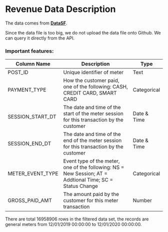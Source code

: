 # Revenue Data Description

The data comes from [__DataSF__](https://data.sfgov.org/Transportation/SFMTA-Parking-Meter-Detailed-Revenue-Transactions/imvp-dq3v).

Since the data file is too big, we do not upload the data file onto Github. We can query it directly from the API.

### Important features:

| Column Name | Description | Type |
| --- | --- | --- |
| POST_ID | Unique identifier of meter | Text |
| PAYMENT_TYPE | How the customer paid, one of the following: CASH, CREDIT CARD, SMART CARD | Categorical |
| SESSION_START_DT | The date and time of the start of the meter session for this transaction by the customer | Date & Time |
| SESSION_END_DT | The date and time of the end of the meter session for this transaction by the customer | Date & Time |
| METER_EVENT_TYPE | Event type of the meter, one of the following: NS = New Session; AT = Addtional Time; SC = Status Change | Categorical |
| GROSS_PAID_AMT | The amount paid by the customer for this meter transaction | Number |

There are total 16958906 rows in the filtered data set, the records are general meters from 12/01/2019 00:00:00 to 12/01/2020 00:00:00.